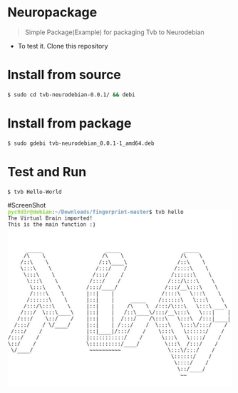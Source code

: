 # Neuropackage
>Simple Package(Example) for packaging Tvb to Neurodebian

* To test it.
Clone this repository

# Install from source
```sh
$ sudo cd tvb-neurodebian-0.0.1/ && debi
```

# Install from package
```sh
$ sudo gdebi tvb-neurodebian_0.0.1-1_amd64.deb
```
# Test and Run

```sh
$ tvb Hello-World
```

#ScreenShot
![](TVBdeb.jpg)

